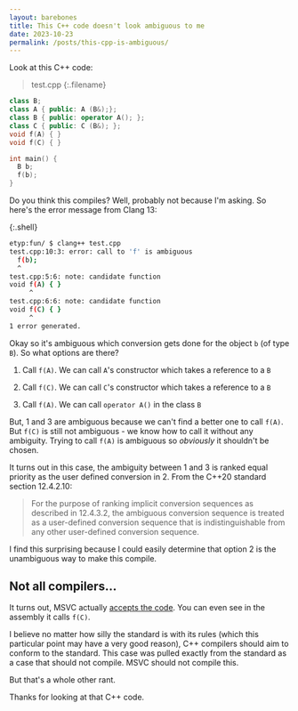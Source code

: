```yaml
---
layout: barebones
title: This C++ code doesn't look ambiguous to me
date: 2023-10-23
permalink: /posts/this-cpp-is-ambiguous/
---
```


Look at this C++ code:

> test.cpp
{:.filename}
``` cpp
class B;
class A { public: A (B&);};
class B { public: operator A(); };
class C { public: C (B&); };
void f(A) { }
void f(C) { }

int main() {
  B b;
  f(b);
}
```

Do you think this compiles? Well, probably not because I'm asking. So here's the error message from Clang 13:

>
{:.shell}
``` bash
etyp:fun/ $ clang++ test.cpp
test.cpp:10:3: error: call to 'f' is ambiguous
  f(b);
  ^
test.cpp:5:6: note: candidate function
void f(A) { }
     ^
test.cpp:6:6: note: candidate function
void f(C) { }
     ^
1 error generated.
```

Okay so it's ambiguous which conversion gets done for the object `b` (of type `B`). So what options are there?

1) Call `f(A)`. We can call `A`'s constructor which takes a reference to a `B`

2) Call `f(C)`. We can call `C`'s constructor which takes a reference to a `B`

3) Call `f(A)`. We can call `operator A()` in the class `B`

But, 1 and 3 are ambiguous because we can't find a better one to call `f(A)`. But `f(C)` is still not ambiguous - we know how to call it without any ambiguity. Trying to call `f(A)` is ambiguous so *obviously* it shouldn't be chosen.

It turns out in this case, the ambiguity between 1 and 3 is ranked equal priority as the user defined conversion in 2. From the C++20 standard section 12.4.2.10:

> For the purpose of ranking implicit conversion sequences as described in 12.4.3.2, the ambiguous conversion sequence is treated as a user-defined conversion sequence that is indistinguishable from any other user-defined conversion sequence.

I find this surprising because I could easily determine that option 2 is the unambiguous way to make this compile.

## Not all compilers...

It turns out, MSVC actually [accepts the code](https://godbolt.org/#g:!((g:!((g:!((h:codeEditor,i:(filename:'1',fontScale:14,fontUsePx:'0',j:1,lang:c%2B%2B,selection:(endColumn:1,endLineNumber:12,positionColumn:1,positionLineNumber:12,selectionStartColumn:1,selectionStartLineNumber:1,startColumn:1,startLineNumber:1),source:'class+B%3B%0Aclass+A+%7B+public:+A+(B%26)%3B%7D%3B%0Aclass+B+%7B+public:+operator+A()%3B+%7D%3B%0Aclass+C+%7B+public:+C+(B%26)%3B+%7D%3B%0Avoid+f(A)+%7B+%7D%0Avoid+f(C)+%7B+%7D%0A%0Aint+main()+%7B%0A++B+b%3B%0A++f(b)%3B%0A%7D%0A'),l:'5',n:'0',o:'C%2B%2B+source+%231',t:'0')),k:33.333333333333336,l:'4',n:'0',o:'',s:0,t:'0'),(g:!((h:compiler,i:(compiler:vcpp_v19_37_x64,deviceViewOpen:'1',filters:(b:'0',binary:'1',binaryObject:'1',commentOnly:'0',debugCalls:'1',demangle:'0',directives:'0',execute:'1',intel:'0',libraryCode:'0',trim:'1'),flagsViewOpen:'1',fontScale:14,fontUsePx:'0',j:1,lang:c%2B%2B,libs:!(),options:'',overrides:!(),selection:(endColumn:1,endLineNumber:1,positionColumn:1,positionLineNumber:1,selectionStartColumn:1,selectionStartLineNumber:1,startColumn:1,startLineNumber:1),source:1),l:'5',n:'0',o:'+x64+msvc+v19.37+(Editor+%231)',t:'0')),k:33.333333333333336,l:'4',n:'0',o:'',s:0,t:'0'),(g:!((h:output,i:(compilerName:'x86-64+gcc+13.1',editorid:1,fontScale:14,fontUsePx:'0',j:1,wrap:'1'),l:'5',n:'0',o:'Output+of+x64+msvc+v19.37+(Compiler+%231)',t:'0')),k:33.33333333333333,l:'4',n:'0',o:'',s:0,t:'0')),l:'2',n:'0',o:'',t:'0')),version:4). You can even see in the assembly it calls `f(C)`.

I believe no matter how silly the standard is with its rules (which this particular point may have a very good reason), C++ compilers should aim to conform to the standard. This case was pulled exactly from the standard as a case that should not compile. MSVC should not compile this.

But that's a whole other rant.

Thanks for looking at that C++ code.
